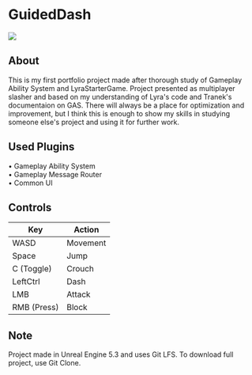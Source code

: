 # GuidedDash
<img src="https://github.com/ZeroZAlex27/GuidedDash/ReadmeFiles/GD_GameplayShowcase_GIF.gif">

## About 
This is my first portfolio project made after thorough study of Gameplay Ability System and LyraStarterGame. Project presented as multiplayer slasher and based on my understanding of Lyra's code and Tranek's documentaion on GAS. There will always be a place for optimization and improvement, but I think this is enough to show my skills in studying someone else's project and using it for further work.

## Used Plugins 
• Gameplay Ability System <br>
• Gameplay Message Router <br>
• Common UI <br>

## Controls
| Key  | Action |
| ------------- | ------------- |
| WASD | Movement |
| Space | Jump |
| C (Toggle) | Crouch |
| LeftCtrl | Dash |
| LMB | Attack |
| RMB (Press) | Block |

## Note
Project made in Unreal Engine 5.3 and uses Git LFS. To download full project, use Git Clone.
